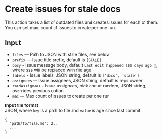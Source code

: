 # Create issues for stale docs
This action takes a list of outdated files and creates issues for each of them. You can set max. count of issues to create per one run. 

## Input
* `files` — Path to JSON with stale files, see below
* `prefix` — Issue title prefix, default is `[STALE]`
* `body` - Issue message body, default `Last edit happened $$$ days ago 😬`, where `$$$` will be replaced with file age
* `labels` - Issue labels, JSON string, default is `['docs', 'stale']`
* `assignees` — Issue assignees, JSON string, default is repo owner
* `randAssignees` - Issue assignees, pick one at random, JSON string, overrides previous option
* `max` — Max count of issues to create per one run

**Input file format**  
JSON, where `key` is a path to file and `value` is age since last commit.
```
{
  "path/to/file.md": 21,
  ...
}
```